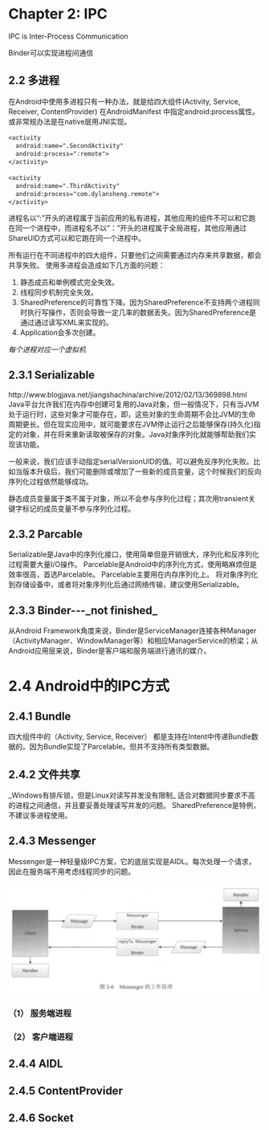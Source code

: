 <h1>Chapter 2: IPC</h1>

IPC is Inter-Process Communication  

Binder可以实现进程间通信  

<h2>2.2 多进程</h2>

在Android中使用多进程只有一种办法，就是给四大组件(Activity, Service, Receiver, ContentProvider) 在AndroidManifest 中指定android:process属性。 或非常规办法是在native层用JNI实现。

~~~
<activity
  android:name=".SecondActivity"
  android:process=":remote">
</activity>

<activity
  android:name=".ThirdActivity"
  android:process="com.dylansheng.remote">
</activity>
~~~

进程名以“:”开头的进程属于当前应用的私有进程，其他应用的组件不可以和它跑在同一个进程中，而进程名不以”：”开头的进程属于全局进程，其他应用通过ShareUID方式可以和它跑在同一个进程中。

所有运行在不同进程中的四大组件，只要他们之间需要通过内存来共享数据，都会共享失败。
使用多进程会造成如下几方面的问题：
1. 静态成员和单例模式完全失效。
2. 线程同步机制完全失效。
3. SharedPreference的可靠性下降。因为SharedPreference不支持两个进程同时执行写操作，否则会导致一定几率的数据丢失。因为SharedPreference是通过通过读写XML来实现的。
4. Application会多次创建。

_每个进程对应一个虚拟机_

<h2>2.3.1 Serializable</h2>
http://www.blogjava.net/jiangshachina/archive/2012/02/13/369898.html
Java平台允许我们在内存中创建可复用的Java对象，但一般情况下，只有当JVM处于运行时，这些对象才可能存在，即，这些对象的生命周期不会比JVM的生命周期更长。但在现实应用中，就可能要求在JVM停止运行之后能够保存(持久化)指定的对象，并在将来重新读取被保存的对象。Java对象序列化就能够帮助我们实现该功能。

一般来说，我们应该手动指定serialVersionUID的值。可以避免反序列化失败。比如当版本升级后，我们可能删除或增加了一些新的成员变量，这个时候我们的反向序列化过程依然能够成功。

静态成员变量属于类不属于对象，所以不会参与序列化过程；其次用transient关键字标记的成员变量不参与序列化过程。

<h2>2.3.2 Parcable</h2>
Serializable是Java中的序列化接口，使用简单但是开销很大，序列化和反序列化过程需要大量I/O操作。
Parcelable是Android中的序列化方式，使用略麻烦但是效率很高，首选Parcelable。
Parcelable主要用在内存序列化上。
将对象序列化到存储设备中，或者将对象序列化后通过网络传输，建议使用Serializable。

<h2>2.3.3 Binder---_not finished_</h2>
从Android Framework角度来说，Binder是ServiceManager连接各种Manager（ActivityManager、WindowManager等）和相应ManagerService的桥梁；从Android应用层来说，Binder是客户端和服务端进行通讯的媒介。

<h1>2.4 Android中的IPC方式</h1>
<h2>2.4.1 Bundle</h2>
四大组件中的（Activity, Service, Receiver） 都是支持在Intent中传递Bundle数据的。因为Bundle实现了Parcelable。但并不支持所有类型数据。
<h2>2.4.2 文件共享</h2>
_Windows有排斥锁，但是Linux对读写并发没有限制_
适合对数据同步要求不高的进程之间通信，并且要妥善处理读写并发的问题。
SharedPreference是特例，不建议多进程使用。
<h2>2.4.3 Messenger</h2>
Messenger是一种轻量级IPC方案，它的底层实现是AIDL。每次处理一个请求，因此在服务端不用考虑线程同步的问题。

![Alt text](Images/Messengers.png?raw=true "Messenger")

<h3>（1） 服务端进程</h3>
<h3>（2） 客户端进程</h3>
<h2>2.4.4 AIDL</h2>
<h2>2.4.5 ContentProvider</h2>
<h2>2.4.6 Socket</h2>
